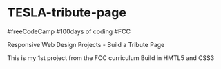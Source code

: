 # TESLA-tribute-page
#freeCodeCamp #100days of coding #FCC

Responsive Web Design Projects - Build a Tribute Page 

This is my 1st project from the FCC curriculum 
Build in HMTL5 and CSS3
